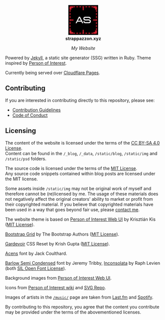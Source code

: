 <!-- markdownlint-disable MD033 MD041 -->

<div align="center">
  <a href="https://strappazzon.xyz">
    <img width="96" src="../static/img/avatar.png" alt="Logo">
  </a>
</div>

<div align="center">
  <strong>strappazzon.xyz</strong>
</div>

<p align="center">
  <em>My Website</em>
</p>

<!-- markdownlint-enable MD033 MD041 -->

Powered by [Jekyll](https://jekyllrb.com/), a static site generator (SSG) written in Ruby. Theme inspired by [Person of Interest](https://en.wikipedia.org/wiki/Person_of_Interest_(TV_series)).

Currently being served over [Cloudflare Pages](https://pages.cloudflare.com/).

## Contributing

If you are interested in contributing directly to this repository, please see:

- [Contribution Guidelines](https://github.com/Strappazzon/www/blob/-/.github/CONTRIBUTING.md)
- [Code of Conduct](https://github.com/Strappazzon/.github/blob/-/CODE_OF_CONDUCT.md)

## Licensing

The content of the website is licensed under the terms of the [CC BY-SA 4.0 License](../LICENSE-CONTENT.txt).  
Content can be found in the `/_blog`, `/_data`, `/static/blog`, `/static/img` and `/static/psd` folders.

The source code is licensed under the terms of the [MIT License](../LICENSE-CODE.txt).  
Any source code snippets contained within blog posts are licensed under the MIT license.

Some assets inside `/static/img` may not be original work of myself and therefore cannot be (re)licensed by me.
The usage of these materials does not negatively affect the original creators' ability to market or profit from their copyrighted material.
If you believe that copyrighted materials have been used in a way that goes beyond fair use, please [contact me](https://strappazzon.xyz/contact/).

The website theme is based on [Person of Interest Web UI](https://github.com/Phreshhh/poi-web-ui) by Krisztián Kis ([MIT License](https://github.com/Phreshhh/poi-web-ui/blob/master/LICENSE.md)).

[Bootstrap Grid](https://getbootstrap.com/docs/5.3/layout/grid/) by The Bootstrap Authors ([MIT License](https://github.com/twbs/bootstrap/blob/main/LICENSE)).

[Gardevoir](https://github.com/xkrishguptaa/reseter.css) CSS Reset by Krish Gupta ([MIT License](https://github.com/xkrishguptaa/reseter.css/blob/main/LICENSE)).

[Acens](https://www.dafont.com/acens.font) font by Jack Coulthard.

[Barlow Semi Condensed](https://fonts.google.com/specimen/Barlow+Semi+Condensed) font by Jeremy Tribby, [Inconsolata](https://en.wikipedia.org/wiki/Inconsolata) by Raph Levien (both [SIL Open Font License](https://github.com/Strappazzon/www/blob/-/LICENSE-FONTS.txt)).

Background images from [Person of Interest Web UI](https://github.com/Phreshhh/poi-web-ui).

Icons from [Person of Interest wiki](https://personofinterest.fandom.com/wiki/Person_of_Interest_Wiki) and [SVG Repo](https://www.svgrepo.com/).

Images of artists in the [`/music/`](https://strappazzon.xyz/music/) page are taken from [Last.fm](https://www.last.fm/) and [Spotify](https://open.spotify.com/).

By contributing to this repository, you agree that the content you contribute may be provided under the terms of the abovementioned licenses.
